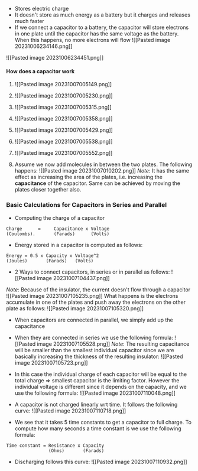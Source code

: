 - Stores electric charge
- It doesn't store as much energy as a battery but it charges and releases much faster
- If we connect a capacitor to a battery, the capacitor will store electrons in one plate until the capacitor has the same voltage as the battery. When this happens, no more electrons will flow
![[Pasted image 20231006234146.png]]

![[Pasted image 20231006234451.png]]



#### How does a capacitor work
1.  ![[Pasted image 20231007005149.png]]

2. ![[Pasted image 20231007005230.png]]
3. ![[Pasted image 20231007005315.png]]
4. ![[Pasted image 20231007005358.png]]
5. ![[Pasted image 20231007005429.png]]
6. ![[Pasted image 20231007005538.png]]
7. ![[Pasted image 20231007005552.png]]
8. Assume we now add molecules in between the two plates. The following happens:
![[Pasted image 20231007010202.png]]
*Note*: It has the same effect as increasing the area of the plates, i.e. increasing the **capacitance** of the capacitor. Same can be achieved by moving the plates closer together also.


### Basic Calculations for Capacitors in Series and Parallel

- Computing the charge of a capacitor
```
Charge      =     Capacitance x Voltage
(Coulombs).       (Farads)      (Volts)
```

- Energy stored in a capacitor is computed as follows:
```
Energy = 0.5 x Capacity x Voltage^2
(Joules)       (Farads)   (Volts)   
```

- 2 Ways to connect capacitors, in series or in parallel as follows:
![[Pasted image 20231007104437.png]]


*Note*: Because of the insulator, the current doesn't flow through a capacitor
![[Pasted image 20231007105235.png]]
What happens is the electrons accumulate in one of the plates and push away the electrons on the other plate as follows:
![[Pasted image 20231007105320.png]]

- When capacitors are connected in parallel, we simply add up the capacitance
- When they are connected in series we use the following formula:
![[Pasted image 20231007105528.png]]
*Note*: The resulting capacitance will be smaller than the smallest individual capacitor since we are basically increasing the thickness of the resulting insulator:
![[Pasted image 20231007105723.png]]

- In this case the individual charge of each capacitor will be equal to the total charge => smallest capacitor is the limiting factor. However the individual voltage is different since it depends on the capacity, and we use the following formula:
![[Pasted image 20231007110048.png]]

- A capacitor is not charged linearly wrt time. It follows the following curve:
![[Pasted image 20231007110718.png]]


- We see that it takes 5 time constants to get a capacitor to full charge. To compute how many seconds a time constant is we use the following formula:
```
Time constant = Resistance x Capacity
                (Ohms)       (Farads)
```

- Discharging follows this curve:
![[Pasted image 20231007110932.png]]

